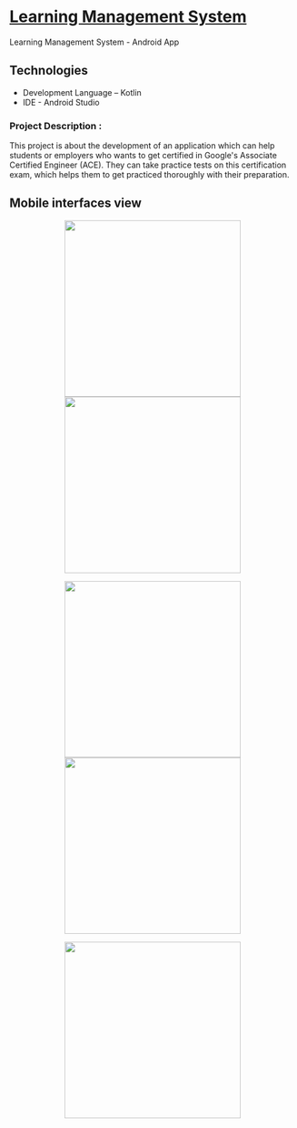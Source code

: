 # <a href="#">Learning Management System</a>
Learning Management System - Android App
## Technologies
- Development Language – Kotlin
- IDE - Android Studio

### Project Description :
This project is about the development of an application which can help students or employers who wants to get certified in Google's Associate Certified Engineer (ACE). They can take practice tests on this certification exam, which helps them to get practiced thoroughly with their preparation.



## **Mobile interfaces view** 
<p align="center">
<img src="https://user-images.githubusercontent.com/89773843/192142047-80684c03-0de8-4b74-a515-0d0ead434a57.png" width="310">

<img src="https://user-images.githubusercontent.com/89773843/192142120-1815cf66-9b97-445a-b669-ace239021272.png" width="310">
</P>
<p align="center">
<img src="https://user-images.githubusercontent.com/89773843/192142157-14ec3fb4-6a44-42d7-a8f9-1b319034a9a3.png" width="310">

<img src="https://user-images.githubusercontent.com/89773843/192142169-2aa79724-5024-4d8f-9741-ffc0501f7541.png" width="310">
</p>
<p align="center">

<img src="https://user-images.githubusercontent.com/89773843/192142174-3bc4a80c-ca28-4c9e-b372-8156457eb678.png" width="310">

</p>


